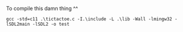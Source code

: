 To compile this damn thing ^^

    gcc -std=c11 .\tictactoe.c -I.\include -L .\lib -Wall -lmingw32 -lSDL2main -lSDL2 -o test 

    